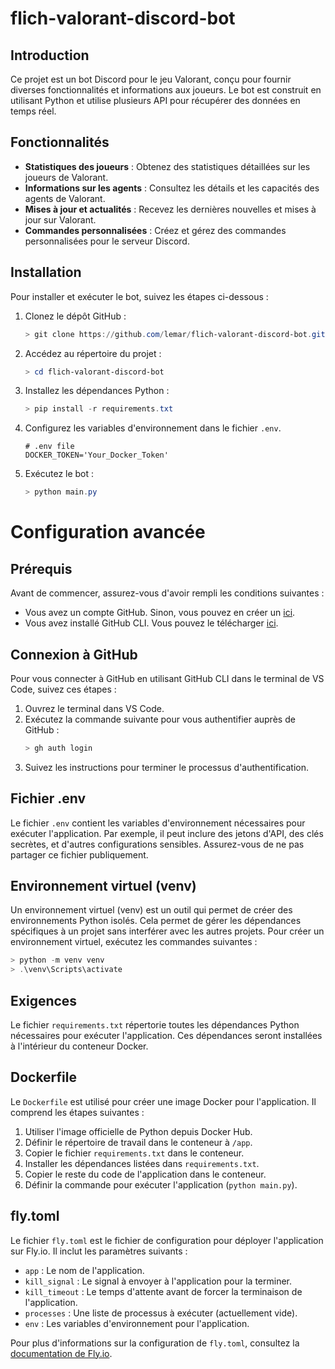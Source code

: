 # flich-valorant-discord-bot
## Introduction

Ce projet est un bot Discord pour le jeu Valorant, conçu pour fournir diverses fonctionnalités et informations aux joueurs. Le bot est construit en utilisant Python et utilise plusieurs API pour récupérer des données en temps réel.

## Fonctionnalités

- **Statistiques des joueurs** : Obtenez des statistiques détaillées sur les joueurs de Valorant.
- **Informations sur les agents** : Consultez les détails et les capacités des agents de Valorant.
- **Mises à jour et actualités** : Recevez les dernières nouvelles et mises à jour sur Valorant.
- **Commandes personnalisées** : Créez et gérez des commandes personnalisées pour le serveur Discord.

## Installation

Pour installer et exécuter le bot, suivez les étapes ci-dessous :

1. Clonez le dépôt GitHub :
    ```powershell
    > git clone https://github.com/lemar/flich-valorant-discord-bot.git
    ```
2. Accédez au répertoire du projet :
    ```powershell
    > cd flich-valorant-discord-bot
    ```
3. Installez les dépendances Python :
    ```powershell
    > pip install -r requirements.txt
    ```
4. Configurez les variables d'environnement dans le fichier `.env`.
    ```.env
    # .env file
    DOCKER_TOKEN='Your_Docker_Token'
    ```
6. Exécutez le bot :
    ```powershell
    > python main.py
    ```

# Configuration avancée
## Prérequis

Avant de commencer, assurez-vous d'avoir rempli les conditions suivantes :
- Vous avez un compte GitHub. Sinon, vous pouvez en créer un [ici](https://github.com/join).
- Vous avez installé GitHub CLI. Vous pouvez le télécharger [ici](https://cli.github.com/).

## Connexion à GitHub

Pour vous connecter à GitHub en utilisant GitHub CLI dans le terminal de VS Code, suivez ces étapes :

1. Ouvrez le terminal dans VS Code.
2. Exécutez la commande suivante pour vous authentifier auprès de GitHub :
    ```sh
    > gh auth login
    ```
3. Suivez les instructions pour terminer le processus d'authentification.

## Fichier .env

Le fichier `.env` contient les variables d'environnement nécessaires pour exécuter l'application. Par exemple, il peut inclure des jetons d'API, des clés secrètes, et d'autres configurations sensibles. Assurez-vous de ne pas partager ce fichier publiquement.

## Environnement virtuel (venv)

Un environnement virtuel (venv) est un outil qui permet de créer des environnements Python isolés. Cela permet de gérer les dépendances spécifiques à un projet sans interférer avec les autres projets. Pour créer un environnement virtuel, exécutez les commandes suivantes :

```powershell
> python -m venv venv
> .\venv\Scripts\activate
```

## Exigences

Le fichier `requirements.txt` répertorie toutes les dépendances Python nécessaires pour exécuter l'application. Ces dépendances seront installées à l'intérieur du conteneur Docker.

## Dockerfile

Le `Dockerfile` est utilisé pour créer une image Docker pour l'application. Il comprend les étapes suivantes :

1. Utiliser l'image officielle de Python depuis Docker Hub.
2. Définir le répertoire de travail dans le conteneur à `/app`.
3. Copier le fichier `requirements.txt` dans le conteneur.
4. Installer les dépendances listées dans `requirements.txt`.
5. Copier le reste du code de l'application dans le conteneur.
6. Définir la commande pour exécuter l'application (`python main.py`).

## fly.toml

Le fichier `fly.toml` est le fichier de configuration pour déployer l'application sur Fly.io. Il inclut les paramètres suivants :

- `app` : Le nom de l'application.
- `kill_signal` : Le signal à envoyer à l'application pour la terminer.
- `kill_timeout` : Le temps d'attente avant de forcer la terminaison de l'application.
- `processes` : Une liste de processus à exécuter (actuellement vide).
- `env` : Les variables d'environnement pour l'application.

Pour plus d'informations sur la configuration de `fly.toml`, consultez la [documentation de Fly.io](https://fly.io/docs/reference/configuration/).